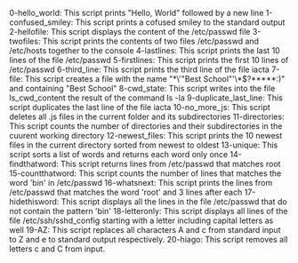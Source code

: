 0-hello_world: This script prints "Hello, World" followed by a new line
1-confused_smiley: This script prints a cofused smiley to the standard output
2-hellofile: This script displays the content of the /etc/passwd file
3-twofiles: This script prints the contents of two files /etc/passwd and /etc/hosts together to the console
4-lastlines: This script prints the last 10 lines of the file /etc/passwd
5-firstlines: This script prints the first 10 lines of /etc/passwd
6-third_line: This script prints the third line of the file iacta
7-file: This script creates a file with the name "\*\\'"Best School"\'\\*$\?\*\*\*\*\*:)" and containing "Best School"
8-cwd_state: This script writes into the file ls_cwd_content the result of the command ls -la
9-duplicate_last_line: This script duplicates the last line of the file iacta
10-no_more_js: This script deletes all .js files in the current folder and its subdirectories
11-directories: This script counts the number of directories and their subdirectories in the cuurent working directory
12-newest_files: This script prints the 10 newest files in the current directory sorted from newest to oldest
13-unique: This script sorts a list of words and returns each word only once
14-findthatword: This script returns lines from /etc/passwd that matches root
15-countthatword: This script counts the number of lines that matches the word 'bin' in /etc/passwd
16-whatsnext: This script prints the lines from /etc/passwd that matches the word 'root' and 3 lines after each
17-hidethisword: This script displays all the lines in the file /etc/passwd that do not contain the pattern 'bin'
18-letteronly: This script displays all lines of the file /etc/ssh/sshd_config starting with a letter including capital letters as well
19-AZ: This script replaces all characters A and c from standard input to Z and e to standard output respectively.
20-hiago: This script removes all letters c and C from input.
